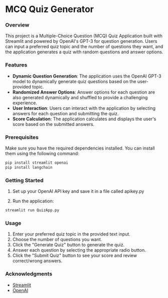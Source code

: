 
# MCQ Quiz Generator


### Overview

This project is a Multiple-Choice Question (MCQ) Quiz Application built with Streamlit and powered by OpenAI's GPT-3 for question generation. Users can input a preferred quiz topic and the number of questions they want, and the application generates a quiz with random questions and answer options.

### Features

- **Dynamic Question Generation**: The application uses the OpenAI GPT-3 model to dynamically generate quiz questions based on the user-provided topic.
- **Randomized Answer Options**: Answer options for each question are also generated dynamically and shuffled to provide a challenging experience.
- **User Interaction**: Users can interact with the application by selecting answers for each question and submitting the quiz.
- **Score Calculation**: The application calculates and displays the user's score based on the submitted answers.

### Prerequisites

Make sure you have the required dependencies installed. You can install them using the following command:

```bash
pip install streamlit openai
pip install langchain
```

### Getting Started

1. Set up your OpenAI API key and save it in a file called apikey.py

2. Run the application:

```bash
streamlit run QuizApp.py
```

### Usage

1. Enter your preferred quiz topic in the provided text input.
2. Choose the number of questions you want.
3. Click the "Generate Quiz" button to generate the quiz.
4. Answer each question by selecting the appropriate radio button.
5. Click the "Submit Quiz" button to see your score and review correct/wrong answers.

### Acknowledgments

- [Streamlit](https://streamlit.io/)
- [OpenAI](https://www.openai.com/)

